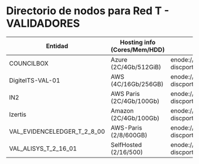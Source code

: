 ﻿# Directorio de nodos para Red T - VALIDADORES

| Entidad | Hosting info (Cores/Mem/HDD) | enode | node_add | active |
| ---     | ---                          | ---   | ---      | ---    |
| COUNCILBOX | Azure (2C/4Gb/512GiB) | enode://a7e28844702e519f504802a0b45638049db8bf08e18d12e0713c9e5c5707bfabb029583a87e94f8985f9584bee9257a7efe5e057ea61e6b5a16f1eb0b9b3623a@52.232.74.132:21000?discport=0 | 6980a7683a1936197ad7bf6cb0c26f1ff4151905 | True |
| DigitelTS-VAL-01 | AWS (4C/16Gb/256GB) | enode://32ed5766ac0c482bd7f950087c389710e31b75bf6a06628820f224ddd2fce216b26b113836a456832bbb62a9521d768923dcb8c1c6cbddd06071fa27e1688a1c@176.34.235.103:21000?discport=0 | ebc69e585b93f293e6552a0110afc196d90105dd | False |
| IN2 | AWS Paris (2C/4Gb/100Gb) | enode://0ede782b7ce6c7398f100ef33aef6c266972dac19910b5aac1c1eededccd7b4769e7df69e4314927417bbdd9592fc9f583c36274976af29e432b8e64059adc03@15.236.56.133:21000?discport=0 | 7414c1b34e38087a9c045f46549006e70bb00fc3 | True |
| Izertis | Amazon (2C/4Gb/100Gb) | enode://51bff825ab4169bc94035fb733a2613018e012460d683a032a20a2a8d305b5eb9462ad7f84ea0e7ce8eec1e0ba0647d5212912016917033c20939719397247a5@34.246.117.63:21000?discport=0 | e1f33a9af3abc7ce84f6a73c6ca62181be08378e | True |
| VAL_EVIDENCELEDGER_T_2_8_00 | AWS-Paris (2/8/600GB) | enode://54e38e09c4e00daddd61310261ea97e4aa3b18be2bdd93216e6056fd7bbb8b5033a069927e6603571c0e2e335a0f8b70f739ab45e398db6473adff6645ba589c@13.38.210.12:31000?discport=0 | 0x95054b265ada2309d039ecf9d42889628a30f1f7 | True |
| VAL_ALISYS_T_2_16_01 | SelfHosted (2/16/500) | enode://faa226831b645f028b5ad3c65b767161d4c258e93fcc0edaef9d1a4a4e62b42efc01b34d80071fc717c6a3ccc89bb4649ce06432c9ad615ce64d5dec99449790@154.62.228.245:21000?discport=0 | 0xe506032f102484262fd521b8528b4bdf42c5fcc2 | True |
